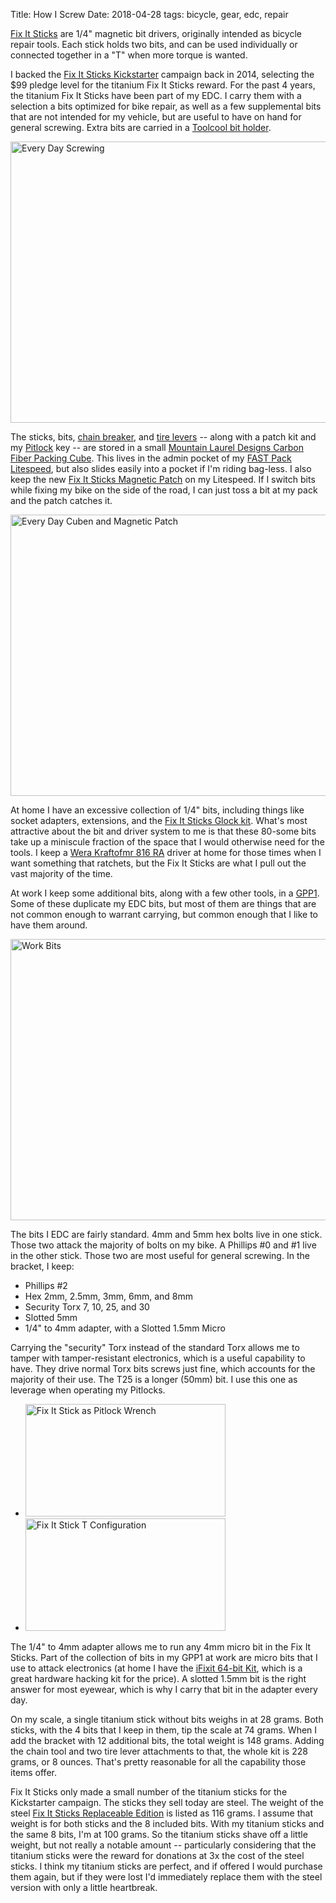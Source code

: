 Title: How I Screw
Date: 2018-04-28
tags: bicycle, gear, edc, repair

[Fix It Sticks](http://fixitsticks.com/) are 1/4" magnetic bit drivers, originally intended as bicycle repair tools. Each stick holds two bits, and can be used individually or connected together in a "T" when more torque is wanted.

I backed the [Fix It Sticks Kickstarter](https://www.kickstarter.com/projects/fixitsticks/a-re-imagined-replaceable-wrench) campaign back in 2014, selecting the $99 pledge level for the titanium Fix It Sticks reward. For the past 4 years, the titanium Fix It Sticks have been part of my EDC. I carry them with a selection a bits optimized for bike repair, as well as a few supplemental bits that are not intended for my vehicle, but are useful to have on hand for general screwing. Extra bits are carried in a [Toolcool bit holder](https://www.amazon.com/Toolcool-Screwdriver-Holder-Plastic-Storage/dp/B01HZ5H136).

<a href="https://www.flickr.com/photos/pigmonkey/40865571815/in/dateposted/" title="Every Day Screwing"><img src="https://farm1.staticflickr.com/970/40865571815_0559520aab_c.jpg" width="800" height="450" alt="Every Day Screwing"></a>

The sticks, bits, [chain breaker](https://store.fixitsticks.com/collections/mountain/products/chain-breaker?variant=41737672269), and [tire levers](https://store.fixitsticks.com/collections/mountain/products/replaceable-edition-tire-lever?variant=29081073933) -- along with a patch kit and my [Pitlock](https://www.pitlock.de/en) key -- are stored in a small [Mountain Laurel Designs Carbon Fiber Packing Cube](https://mountainlaureldesigns.com/product/cuben-fiber-packing-cubes/). This lives in the admin pocket of my [FAST Pack Litespeed](https://tripleaughtdesign.com/shop/fast-pack-litespeed/), but also slides easily into a pocket if I'm riding bag-less. I also keep the new [Fix It Sticks Magnetic Patch](https://store.fixitsticks.com/products/magnetic-patch?variant=6886014124089) on my Litespeed. If I switch bits while fixing my bike on the side of the road, I can just toss a bit at my pack and the patch catches it.

<a href="https://www.flickr.com/photos/pigmonkey/41764880721/in/dateposted/" title="Every Day Cuben and Magnetic Patch"><img src="https://farm1.staticflickr.com/907/41764880721_02dbfde68b_c.jpg" width="800" height="450" alt="Every Day Cuben and Magnetic Patch"></a>

At home I have an excessive collection of 1/4" bits, including things like socket adapters, extensions, and the [Fix It Sticks Glock kit](https://store.fixitsticks.com/collections/glock/products/copy-of-a2-front-sight-bit?variant=1969893277709). What's most attractive about the bit and driver system to me is that these 80-some bits take up a miniscule fraction of the space that I would otherwise need for the tools. I keep a [Wera Kraftofmr 816 RA](https://www.amazon.com/Wera-Kraftform-Bitholding-Ratcheting-Screwdriver/dp/B004VMWZV0) driver at home for those times when I want something that ratchets, but the Fix It Sticks are what I pull out the vast majority of the time.

At work I keep some additional bits, along with a few other tools, in a [GPP1](https://tripleaughtdesign.com/shop/gpp1/). Some of these duplicate my EDC bits, but most of them are things that are not common enough to warrant carrying, but common enough that I like to have them around.

<a href="https://www.flickr.com/photos/pigmonkey/40865578665/in/dateposted/" title="Work Bits"><img src="https://farm1.staticflickr.com/980/40865578665_65129a799f_c.jpg" width="800" height="450" alt="Work Bits"></a>

The bits I EDC are fairly standard. 4mm and 5mm hex bolts live in one stick. Those two attack the majority of bolts on my bike. A Phillips #0 and #1 live in the other stick. Those two are most useful for general screwing. In the bracket, I keep:

 * Phillips #2
 * Hex 2mm, 2.5mm, 3mm, 6mm, and 8mm
 * Security Torx 7, 10, 25, and 30
 * Slotted 5mm
 * 1/4" to 4mm adapter, with a Slotted 1.5mm Micro

Carrying the "security" Torx instead of the standard Torx allows me to tamper with tamper-resistant electronics, which is a useful capability to have. They drive normal Torx bits screws just fine, which accounts for the majority of their use. The T25 is a longer (50mm) bit. I use this one as leverage when operating my Pitlocks.

<ul class="thumbs">
    <li>
        <a href="https://www.flickr.com/photos/pigmonkey/41764874631/in/dateposted/" title="Fix It Stick as Pitlock Wrench"><img src="https://farm1.staticflickr.com/975/41764874631_a0c686d5b7_n.jpg" width="320" height="180" alt="Fix It Stick as Pitlock Wrench"></a>
    </li>
    <li>
        <a href="https://www.flickr.com/photos/pigmonkey/40865567145/in/dateposted/" title="Fix It Stick T Configuration"><img src="https://farm1.staticflickr.com/904/40865567145_b724595104_n.jpg" width="320" height="180" alt="Fix It Stick T Configuration"></a>
    </li>
</ul>

The 1/4" to 4mm adapter allows me to run any 4mm micro bit in the Fix It Sticks. Part of the collection of bits in my GPP1 at work are micro bits that I use to attack electronics (at home I have the [iFixit 64-bit Kit](https://www.ifixit.com/Store/Tools/64-Bit-Driver-Kit/IF145-299-4), which is a great hardware hacking kit for the price). A slotted 1.5mm bit is the right answer for most eyewear, which is why I carry that bit in the adapter every day.

On my scale, a single titanium stick without bits weighs in at 28 grams. Both sticks, with the 4 bits that I keep in them, tip the scale at 74 grams. When I add the bracket with 12 additional bits, the total weight is 148 grams. Adding the chain tool and two tire lever attachments to that, the whole kit is 228 grams, or 8 ounces. That's pretty reasonable for all the capability those items offer.

Fix It Sticks only made a small number of the titanium sticks for the Kickstarter campaign. The sticks they sell today are steel. The weight of the steel [Fix It Sticks Replaceable Edition](https://store.fixitsticks.com/collections/mountain/products/fix-it-sticks-replaceable-edition?variant=21124474497) is listed as 116 grams. I assume that weight is for both sticks and the 8 included bits. With my titanium sticks and the same 8 bits, I'm at 100 grams. So the titanium sticks shave off a little weight, but not really a notable amount -- particularly considering that the titanium sticks were the reward for donations at 3x the cost of the steel sticks. I think my titanium sticks are perfect, and if offered I would purchase them again, but if they were lost I'd immediately replace them with the steel version with only a little heartbreak.
